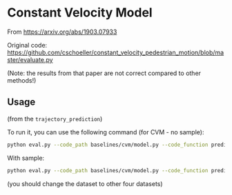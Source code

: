 # Constant Velocity Model

From https://arxiv.org/abs/1903.07933

Original code: https://github.com/cschoeller/constant_velocity_pedestrian_motion/blob/master/evaluate.py

(Note: the results from that paper are not correct compared to other methods!)


## Usage


(from the `trajectory_prediction`)


To run it, you can use the following command (for CVM - no sample):
```bash
python eval.py --code_path baselines/cvm/model.py --code_function predict_trajectory --test --code_args "{'sample':False}" --test --dataset eth
```

With sample:
```bash
python eval.py --code_path baselines/cvm/model.py --code_function predict_trajectory --code_args "{'sample':True}" --test --dataset eth
```

(you should change the dataset to other four datasets)

